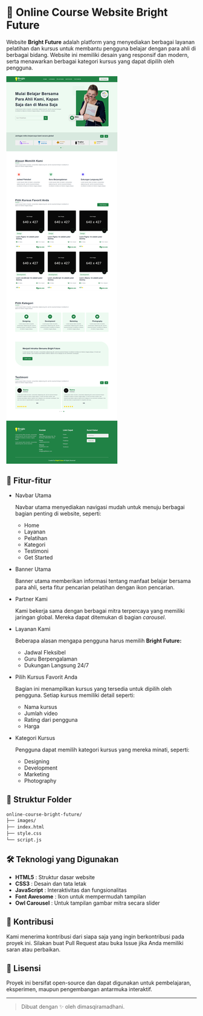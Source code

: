 # 🌟 Online Course Website Bright Future

Website **Bright Future** adalah platform yang menyediakan berbagai layanan pelatihan dan kursus untuk membantu pengguna belajar dengan para ahli di berbagai bidang. Website ini memiliki desain yang responsif dan modern, serta menawarkan berbagai kategori kursus yang dapat dipilih oleh pengguna.

![Gambar Demo](images/demo.png)

## 🎯 Fitur-fitur

- Navbar Utama

  Navbar utama menyediakan navigasi mudah untuk menuju berbagai bagian penting di website, seperti:

  - Home
  - Layanan
  - Pelatihan
  - Kategori
  - Testimoni
  - Get Started 

- Banner Utama
  
  Banner utama memberikan informasi tentang manfaat belajar bersama para ahli, serta fitur pencarian pelatihan dengan ikon pencarian.

- Partner Kami

  Kami bekerja sama dengan berbagai mitra terpercaya yang memiliki jaringan global. Mereka dapat ditemukan di bagian *carousel*.

- Layanan Kami

  Beberapa alasan mengapa pengguna harus memilih **Bright Future:**

  - Jadwal Fleksibel
  - Guru Berpengalaman
  - Dukungan Langsung 24/7

- Pilih Kursus Favorit Anda

  Bagian ini menampilkan kursus yang tersedia untuk dipilih oleh pengguna. Setiap kursus memiliki detail seperti:

  - Nama kursus
  - Jumlah video
  - Rating dari pengguna
  - Harga

- Kategori Kursus 

  Pengguna dapat memilih kategori kursus yang mereka minati, seperti:

  - Designing
  - Development
  - Marketing
  - Photography

## 📁 Struktur Folder

```bash
online-course-bright-future/
├── images/
├── index.html
├── style.css
└── script.js
```

## 🛠️ Teknologi yang Digunakan

- **HTML5**         : Struktur dasar website
- **CSS3**          : Desain dan tata letak
- **JavaScript**    : Interaktivitas dan fungsionalitas
- **Font Awesome**  : Ikon untuk mempermudah tampilan
- **Owl Carousel**  : Untuk tampilan gambar mitra secara slider

## 🤝 Kontribusi 

Kami menerima kontribusi dari siapa saja yang ingin berkontribusi pada proyek ini. Silakan buat Pull Request atau buka Issue jika Anda memiliki saran atau perbaikan.

## 📝 Lisensi

Proyek ini bersifat open-source dan dapat digunakan untuk pembelajaran, eksperimen, maupun pengembangan antarmuka interaktif.

---

> Dibuat dengan ✨ oleh dimasqiramadhani.

